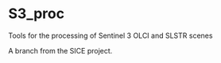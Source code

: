 # S3_proc
Tools for the processing of Sentinel 3 OLCI and SLSTR scenes

A branch from the SICE project.
